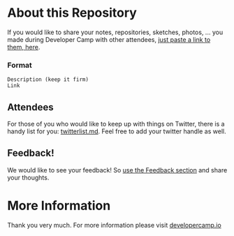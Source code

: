 # About this Repository

If you would like to share your notes, repositories, sketches, photos, ... you made during Developer Camp
with other attendees, [just paste a link to them, here](https://github.com/developercamp/devcamp18/blob/master/feedback.md).

### Format

	Description (keep it firm)
	Link

## Attendees

For those of you who would like to keep up with things on Twitter, there is a handy list for you: [twitterlist.md](https://github.com/developercamp/devcamp18/blob/master/twitterlist.md). Feel free to add your twitter handle as well.

## Feedback! 

We would like to see your feedback! So [use the Feedback section](https://github.com/developercamp/devcamp18/blob/master/feedback.md) and share your thoughts.  

# More Information

Thank you very much. For more information please visit [developercamp.io](https://developercamp.io)